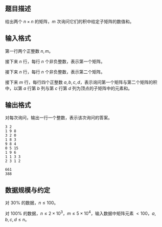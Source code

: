 ## 题目描述

给出两个 $n\times n$ 的矩阵，$m$ 次询问它们的积中给定子矩阵的数值和。

## 输入格式

第一行两个正整数 $n,m$。

接下来 $n$ 行，每行 $n$ 个非负整数，表示第一个矩阵。

接下来 $n$ 行，每行 $n$ 个非负整数，表示第二个矩阵。

接下来 $m$ 行，每行四个正整数 $a,b,c,d$，表示询问第一个矩阵与第二个矩阵的积中，以第 $a$ 行第 $b$ 列与第 $c$ 行第 $d$ 列为顶点的子矩阵中的元素和。

## 输出格式

对每次询问，输出一行一个整数，表示该次询问的答案。

```input1
3 2
1 9 8
3 2 0
1 8 3
9 8 4
0 5 15
1 9 6
1 1 3 3
2 3 1 2
```

```output1
661
388
```

## 数据规模与约定

对 $30\%$ 的数据，$n\le 100$。

对 $100\%$ 的数据，$n\le 2\times 10^3$，$m\le 5\times 10^4$，输入数据中矩阵元素 $<100$，$a,b,c,d\le n$。

